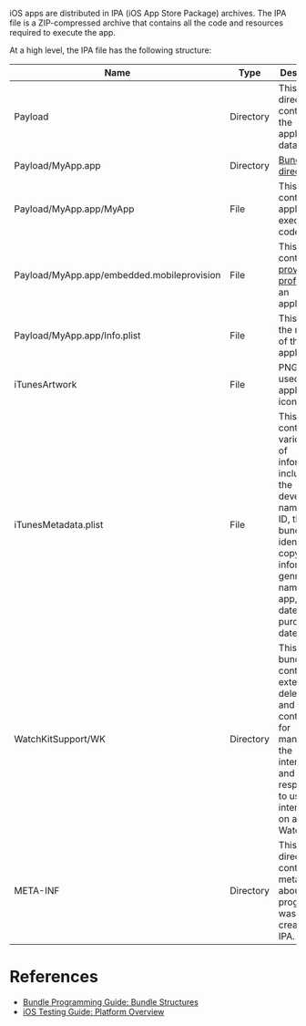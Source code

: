 iOS apps are distributed in IPA (iOS App Store Package) archives. The IPA file is a ZIP-compressed archive that contains all the code and resources required to execute the app.

At a high level, the IPA file has the following structure:

| Name | Type | Description |
| --- | --- | --- |
| Payload | Directory | This directory contains all the application data. |
| Payload/MyApp.app | Directory | [Bundle directory](/Mobile%20Application/iOS/Overview/app-data-files.md#bundle-container-structure). |
| Payload/MyApp.app/MyApp | File | This file contains the application's executable code |
| Payload/MyApp.app/embedded.mobileprovision | File | This plist file contains the [provisioning profile](/Mobile%20Application/iOS/Overview/deployment.md#provisioning-profiles) for an application. |
| Payload/MyApp.app/Info.plist | File | This file is the manifest of the iOS application. |
| iTunesArtwork | File | PNG image used as the application's icon |
| iTunesMetadata.plist | File | This file contains various bits of information, including the developer's name and ID, the bundle identifier, copyright information, genre, the name of the app, release date, purchase date, etc. |
| WatchKitSupport/WK | Directory | This specific bundle contains the extension delegate and the controllers for managing the interfaces and responding to user interactions on an Apple Watch. |
| META-INF | Directory | This directory contains metadata about what program was used to create the IPA. |

# References

- [Bundle Programming Guide: Bundle Structures](https://developer.apple.com/library/archive/documentation/CoreFoundation/Conceptual/CFBundles/BundleTypes/BundleTypes.html)
- [iOS Testing Guide: Platform Overview](https://mobile-security.gitbook.io/mobile-security-testing-guide/ios-testing-guide/0x06a-platform-overview)
